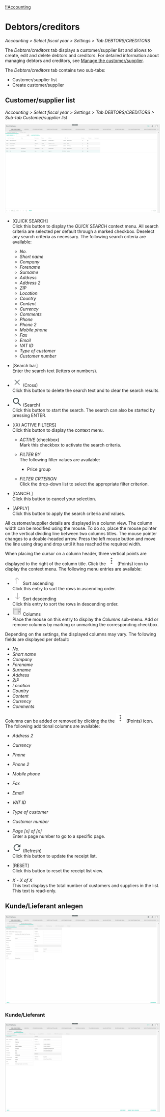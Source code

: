 
[!!Accounting](RetailSuiteAccounting)

# Debtors/creditors

*Accounting > Select fiscal year > Settings > Tab DEBTORS/CREDITORS*

The *Debtors/creditors* tab displays a customer/supplier list and allows to create, edit and delete debtors and creditors. For detailed information about managing debtors and creditors, see [Manage the customer/supplier](/RetailSuiteAccounting/Integration/05_ManageCustomerSupplier.md).

The *Debtors/creditors* tab contains two sub-tabs:

  - Customer/supplier list
  - Create customer/supplier

## Customer/supplier list

*Accounting > Select fiscal year > Settings > Tab DEBTORS/CREDITORS > Sub-tab Customer/supplier list*

![Customer/Supplier list](/Assets/Screenshots/RetailSuiteAccounting/Settings/CustomerSupplier/CustomerSupplierList.png "[Customer/supplier list]")

- [QUICK SEARCH]  
Click this button to display the *QUICK SEARCH* context menu. All search criteria are selected per default through a marked checkbox. Deselect any search criteria as necessary. The following search criteria are available:

  - *No.*
  - *Short name*
  - *Company*
  - *Forename*
  - *Surname*
  - *Address*
  - *Address 2*
  - *ZIP*
  - *Location*
  - *Country*
  - *Content*
  - *Currency*
  - *Comments*
  - *Phone*
  - *Phone 2*
  - *Mobile phone*
  - *Fax*
  - *Email*
  - *VAT ID*
  - *Type of customer*
  - *Customer number*

  [comment]: <> (in the system as No -> add point)
  [comment]: <> (in the system: Firma -> localise)
  [comment]: <> (in the system: First name)
  [comment]: <> (in the system: Name)
  [comment]: <> (in the system: City)  

- [Search bar]  
  Enter the search text (letters or numbers).

- ![Cross](/Assets/Icons/Cross02.png "[Cross]") (Cross)  
  Click this button to delete the search text and to clear the search results.

- ![Search](/Assets/Icons/Search.png "[Search]") (Search)  
  Click this button to start the search. The search can also be started by pressing ENTER.

- [(X) ACTIVE FILTERS]  
Click this button to display the context menu.

  - *ACTIVE* (checkbox)  
  Mark this checkbox to activate the search criteria.

  - *FILTER BY*  
  The following filter values are available:
    - Price group

  - *FILTER CRTERION*  
  Click the drop-down list to select the appropriate filter criterion.

  [comment]: <> (No more "filter by" options available or depends on the settings?)
  [comment]: <> (Drop-down list empty???)  

- [CANCEL]  
 Click this button to cancel your selection.

- [APPLY]  
 Click this button to apply the search criteria and values.


All customer/supplier details are displayed in a column view. The column width can be modified using the mouse. To do so, place the mouse pointer on the vertical dividing line between two columns titles. The mouse pointer changes to a double-headed arrow. Press the left mouse button and move the line using drag and drop until it has reached the required width.

When placing the cursor on a column header, three vertical points are displayed to the right of the column title. Click the ![Points](/Assets/Icons/Points02.png "[Points]") (Points) icon to display the context menu. The following menu entries are available:

- ![Sort ascending](/Assets/Icons/SortAscending.png "[Sort ascending]") Sort ascending  
  Click this entry to sort the rows in ascending order.
- ![Sort descending](/Assets/Icons/SortDescending.png "[Sort descending]") Sort descending  
  Click this entry to sort the rows in descending order.
- ![Columns](/Assets/Icons/Columns02.png "[Columns]") Columns  
  Place the mouse on this entry to display the *Columns* sub-menu. Add or remove columns by marking or unmarking the corresponding checkbox.

Depending on the settings, the displayed columns may vary. The following fields are displayed per default:

- *No.*
- *Short name*
- *Company*
- *Forename*
- *Surname*
- *Address*
- *ZIP*
- *Location*
- *Country*
- *Content*
- *Currency*
- *Comments*

[comment]: <> (in the system as No -> add point)
[comment]: <> (in the system: Firma -> localise)
[comment]: <> (in the system: First name)
[comment]: <> (in the system: Name)
[comment]: <> (in the system: City)  


Columns can be added or removed by clicking the the ![Points](/Assets/Icons/Points02.png "[Points]") (Points) icon. The following additional columns are available:

- *Address 2*
- *Currency*
- *Phone*
- *Phone 2*
- *Mobile phone*
- *Fax*
- *Email*
- *VAT ID*
- *Type of customer*
- *Customer number*


- *Page [x] of [x]*  
Enter a page number to go to a specific page.

- ![Refresh](/Assets/Icons/Refresh01.png "[Refresh]") (Refresh)  
 Click this button to update the receipt list.

- [RESET]  
 Click this button to reset the receipt list view.

 [comment]: <> (Unsure! What does RESET button do?)

- *X - X of X*  
This text displays the total number of customers and suppliers in the list. This text is read-only.



## Kunde/Lieferant anlegen

![Create a customer/supplier](/Assets/Screenshots/RetailSuiteAccounting/Settings/CustomerSupplier/CreateCustomerSupplier.png "[Create a customer/supplier]")




### Kunde/Lieferant

![Edit a customer/supplier](/Assets/Screenshots/RetailSuiteAccounting/Settings/CustomerSupplier/EditCustomerSupplier.png "[Edit a customer/supplier]")
